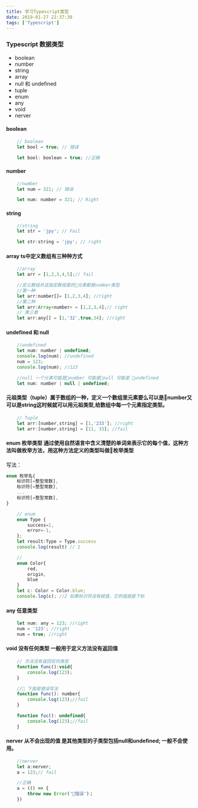 ```yaml
---
title: 学习Typescript类型
date: 2019-01-27 22:37:39
tags: ['Typescript']
---
```

### Typescript 数据类型
* boolean
* number
* string
* array
* null 和 undefined
* tuple
* enum
* any
* void
* nerver

#### boolean
```javascript
    // boolean
    let bool = true; // 错误

    let bool: boolean = true; //正确

```
#### number
```javascript
    //number
    let num = 321; // 错误

    let num: number = 321; // Right
```
#### string
```javascript
    //string
    let str = 'jpy'; // Fail

    let str:string = 'jpy'; // right
```

#### array ts中定义数组有三种种方式
```javascript
    //array
    let arr = [1,2,3,4,5];// fail

    //定义数组并且指定数组里的元素都是number类型
    //第一种
    let arr:number[]= [1,2,3,4]; //right
    //第二种
    let arr:Array<number> = [1,2,3,4];// right
    // 第三章
    let arr:any[] = [1,'32',true,34]; //right

```

#### undefined 和 null
```javascript
    //undefined
    let num: number | undefined;
    console.log(num); //undefined
    num = 123;
    console.log(num); //123

    //null 一个元素可能是number 可能是null 可能是 undefined
    let num: number | null | undefined;

```

#### 元祖类型（tuple）属于数组的一种，定义一个数组里元素要么可以是number又可以是string这时候就可以用元祖类型,给数组中每一个元素指定类型。
```javascript
    // Tuple
    let arr:[number,string] = [1,'233']; //right
    let arr:[number,string] = [11, 33]; //fail
```

#### enum 枚举类型 通过使用自然语言中含义清楚的单词来表示它的每个值，这种方法叫做枚举方法，用这种方法定义的类型叫做枚举类型

写法：
```javascript
enum 枚举名{
    标识符[=整型常数],
    标识符[=整型常数],
    ...
    标识符[=整型常数],
}
```
```javascript
    // enum
    enum Type {
        success=1,
        error=-1,
    };
    let result:Type = Type.success
    console.log(result) // 1

    //
    enum Color{
        red,
        origin,
        blue
    }
    let c: Color = Color.blue;
    console.log(c); //2 如果标识符没有赋值，它的值就是下标
```

#### any 任意类型

```javascript
    let num: any = 123; //right
    num = '123'; //right
    num = true; //right
```

#### void 没有任何类型 一般用于定义方法没有返回值
```javascript
    // 方法没有返回任何类型
    function func():void{
        console.log(123);
    }

    // 下面是错误写法
    function func(): number{
        console.log(123);//fail
    }

    function fuc(): undefined{
        console.log(123);//fail
    }
```

#### nerver 从不会出现的值 是其他类型的子类型包括null和undefined; 一般不会使用。
```javascript
    //nerver
    let a:nerver;
    a = 123;// fail

    //正确
    a = (() => {
        throw new Error('错误')；
    })
```